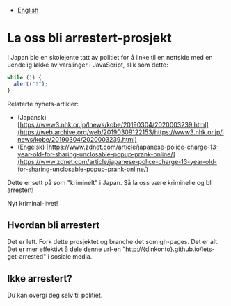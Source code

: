 - [English](README.md)

# La oss bli arrestert-prosjekt

I Japan ble en skolejente tatt av politiet for å linke til en nettside med en uendelig løkke av varslinger i JavaScript, slik som dette:

```js
while (1) {
  alert("!");
}
```

Relaterte nyhets-artikler:

- (Japansk) [https://www3.nhk.or.jp/lnews/kobe/20190304/2020003239.html](https://web.archive.org/web/20190309122153/https://www3.nhk.or.jp/lnews/kobe/20190304/2020003239.html)
- (Engelsk) [https://www.zdnet.com/article/japanese-police-charge-13-year-old-for-sharing-unclosable-popup-prank-online/](https://www.zdnet.com/article/japanese-police-charge-13-year-old-for-sharing-unclosable-popup-prank-online/)

Dette er sett på som "kriminelt" i Japan. Så la oss være kriminelle og bli arrestert!

Nyt kriminal-livet!

## Hvordan bli arrestert

Det er lett. Fork dette prosjektet og branche det som gh-pages. Det er alt. Det er mer effektivt å dele denne url-en "http://{dinkonto}.github.io/lets-get-arrested" i sosiale media.

## Ikke arrestert?

Du kan overgi deg selv til politiet.
